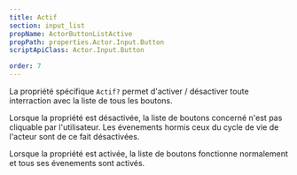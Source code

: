 ```yaml
---
title: Actif
section: input_list
propName: ActorButtonListActive
propPath: properties.Actor.Input.Button
scriptApiClass: Actor.Input.Button

order: 7
---
```

La propriété spécifique `Actif?` permet d'activer / désactiver toute interraction avec la liste de tous les boutons.


Lorsque la propriété est désactivée, la liste de boutons concerné n'est pas cliquable par l'utilisateur.
Les évenements hormis ceux du cycle de vie de l'acteur sont de ce fait désactivées.


Lorsque la propriété est activée, la liste de boutons fonctionne normalement et tous ses évenements sont activés.